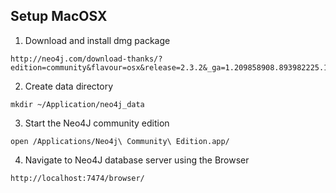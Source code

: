 ## Setup MacOSX

1. Download and install dmg package 
  ```
  http://neo4j.com/download-thanks/?edition=community&flavour=osx&release=2.3.2&_ga=1.209858908.893982225.1454480680
  ```

2. Create data directory
  ```
  mkdir ~/Application/neo4j_data
  ```

3. Start the Neo4J community edition
  ```
  open /Applications/Neo4j\ Community\ Edition.app/
  ```

4. Navigate to Neo4J database server using the Browser
  ```
  http://localhost:7474/browser/
  ```
